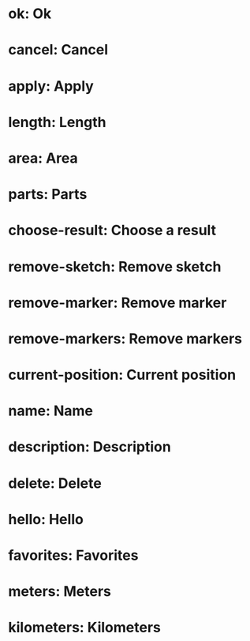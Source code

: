 ﻿# ok: Ok
# cancel: Cancel
# apply: Apply

# length: Length
# area: Area

# parts: Parts
# choose-result: Choose a result

# remove-sketch: Remove sketch
# remove-marker: Remove marker
# remove-markers: Remove markers

# current-position: Current position

# name: Name

# description: Description

# delete: Delete

# hello: Hello

# favorites: Favorites

# meters: Meters
# kilometers: Kilometers
